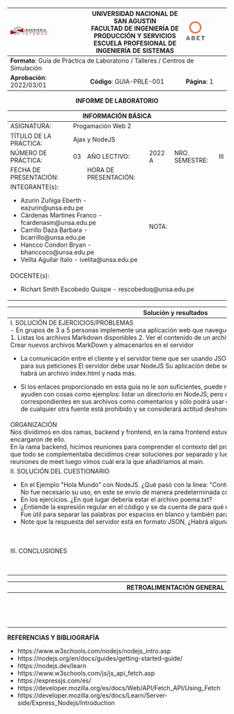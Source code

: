 <div align="center">
<table>
    <theader>
        <tr>
            <td><img src="https://github.com/rescobedoq/pw2/blob/main/epis.png?raw=true" alt="EPIS" style="width:50%; height:auto"/></td>
            <th>
                <span style="font-weight:bold;">UNIVERSIDAD NACIONAL DE SAN AGUSTIN</span><br />
                <span style="font-weight:bold;">FACULTAD DE INGENIERÍA DE PRODUCCIÓN Y SERVICIOS</span><br />
                <span style="font-weight:bold;">ESCUELA PROFESIONAL DE INGENIERÍA DE SISTEMAS</span>
            </th>
            <td><img src="https://github.com/rescobedoq/pw2/blob/main/abet.png?raw=true" alt="ABET" style="width:50%; height:auto"/></td>
        </tr>
    </theader>
    <tbody>
        <tr><td colspan="3"><span style="font-weight:bold;">Formato</span>: Guía de Práctica de Laboratorio / Talleres / Centros de Simulación</td></tr>
        <tr><td><span style="font-weight:bold;">Aprobación</span>:  2022/03/01</td><td><span style="font-weight:bold;">Código</span>: GUIA-PRLE-001</td><td><span style="font-weight:bold;">Página</span>: 1</td></tr>
    </tbody>
</table>
</div>

<div align="center">
<span style="font-weight:bold;">INFORME DE LABORATORIO</span><br />

<table>
<theader>
<tr><th colspan="6">INFORMACIÓN BÁSICA</th></tr>
</theader>
<tbody>
<tr><td>ASIGNATURA:</td><td colspan="5">Progamación Web 2</td></tr>
<tr><td>TÍTULO DE LA PRÁCTICA:</td><td colspan="5">Ajax y NodeJS</td></tr>
<tr>
<td>NÚMERO DE PRÁCTICA:</td><td>03</td><td>AÑO LECTIVO:</td><td>2022 A</td><td>NRO. SEMESTRE:</td><td>III</td>
</tr>
<tr>
<td>FECHA DE PRESENTACIÓN:</td><td></td><td>HORA DE PRESENTACIÓN:</td><td colspan="3"></td>
</tr>
<tr><td colspan="3">INTEGRANTE(s):
<ul>
    <li>Azurin Zuñiga Eberth - eazurin@unsa.edu.pe</li>
    <li>Cárdenas Martines Franco - fcardenasm@unsa.edu.pe</li>
    <li>Carrillo Daza Barbara - bcarrillo@unsa.edu.pe</li>
    <li>Hancco Condori Bryan - bhanccoco@unsa.edu.pe</li>
    <li>Velita Aguilar Italo - ivelita@unsa.edu.pe</li>
</ul>
</td>
<td>NOTA:</td><td colspan="2"></td>
</<tr>
<tr><td colspan="6">DOCENTE(s):
<ul>
<li>Richart Smith Escobedo Quispe - rescobedoq@unsa.edu.pe</li>
</ul>
</td>
</<tr>
</tbody>
</table>

<table>
<theader>
<tr><th>Solución y resultados</th></tr>
</theader>
<tbody>
<tr><td>I. SOLUCIÓN DE EJERCICIOS/PROBLEMAS<br>
-   En grupos de 3 a 5 personas implemente una aplicación web que navegue sobre archivos Markdown y permita:
    1. Listas los archivos Markdown disponibles
    2. Ver el contenido de un archivo Markdown traducido a HTML
    3. Crear nuevos archivos MarkDown y almacenarlos en el servidor

-   La comunicación entre el cliente y el servidor tiene que ser usando JSON sólamente.
El cliente debe usar AJAX para sus peticiones
El servidor debe usar NodeJS
Su aplicación debe ser de página única, es decir que sólo habrá un archivo index.html y nada más.

-   Si los enlaces proporcionado en esta guía no le son suficientes, puede revisar códigos en Internet que le ayuden con cosas como ejemplos: listar un directorio en NodeJS; pero deberá incluir los enlaces correspondientes en sus archivos como comentarios y sólo podrá usar código de stackoverflow, incluir código de cualquier otra fuente está prohibido y se considerará actitud deshonesta.
    <tr><td>ORGANIZACIÓN<br>Nos dividimos en dos ramas, backend y frontend, en la rama frontend estuvo organizada puesto que 2 se encargaron de ello.<br>En la rama backend, hicimos reuniones para comprender el contexto del proyecto y tratamos de dividirnos puesto que todo se complementaba decidimos crear soluciones por separado y luego se elegirìa la mejor solución, en las reuniones de meet luego vimos cuàl era la que añadirìamos al main.</td></tr>
  
<tr><td>II. SOLUCIÓN DEL CUESTIONARIO<br>
<ul>
    <li>En el Ejemplo "Hola Mundo" con NodeJS. ¿Qué pasó con la línea: "Content type ….."?</li>
        No fue necesario su uso, en este se envio de manera predeterminada con el Content-Type: text/HTML
    <li>En los ejercicios. ¿En qué lugar debería estar el archivo poema.txt?</li>
    <li>¿Entiende la expresión regular en el código y se da cuenta de para qué es útil?</li>
         Fue ùtil para separar las palabras por espacios en blanco y tambièn para hacer uso de los saltos de lìnea.
    <li>Note que la respuesta del servidor está en formato JSON, ¿Habrá alguna forma de verla directamente?</li>
</ul>
     <pre>                                                                                          </pre>
<tr><td>III. CONCLUSIONES<br>
     <pre>                                                                                          </pre>
    </td></tr>
</tbody>
</table>


<table>
<theader>
<tr><th>RETROALIMENTACIÓN GENERAL
    </th></tr>
</theader>
<tbody>
<tr><td>
    <pre>                                                                                          </pre>
    <pre>                                                                                          </pre>
    </td></tr>
</tbody>
</table>
</div>    
<p><b>REFERENCIAS Y BIBLIOGRAFÍA</b></p>
<ul>
    <li>https://www.w3schools.com/nodejs/nodejs_intro.asp</li>
    <li>https://nodejs.org/en/docs/guides/getting-started-guide/</li>
    <li>https://nodejs.dev/learn</li>
    <li>https://www.w3schools.com/js/js_api_fetch.asp</li>
    <li>https://expressjs.com/es/</li>
    <li>https://developer.mozilla.org/es/docs/Web/API/Fetch_API/Using_Fetch</li>
    <li>https://developer.mozilla.org/es/docs/Learn/Server-side/Express_Nodejs/Introduction</li>
</ul>

